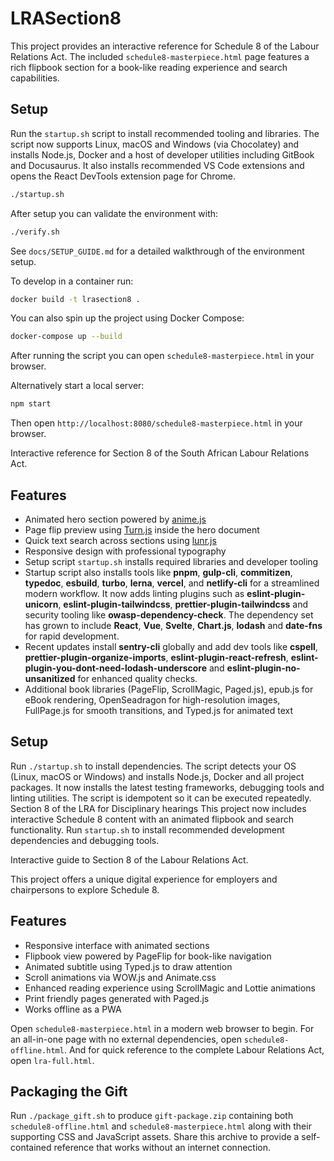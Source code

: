 # LRASection8

This project provides an interactive reference for Schedule 8 of the Labour Relations Act. The included `schedule8-masterpiece.html` page features a rich flipbook section for a book-like reading experience and search capabilities.

## Setup

Run the `startup.sh` script to install recommended tooling and libraries. The script now supports Linux, macOS and Windows (via Chocolatey) and installs Node.js, Docker and a host of developer utilities including GitBook and Docusaurus. It also installs recommended VS Code extensions and opens the React DevTools extension page for Chrome.

```bash
./startup.sh
```

After setup you can validate the environment with:

```bash
./verify.sh
```

See `docs/SETUP_GUIDE.md` for a detailed walkthrough of the environment setup.

To develop in a container run:

```bash
docker build -t lrasection8 .
```

You can also spin up the project using Docker Compose:

```bash
docker-compose up --build
```

After running the script you can open `schedule8-masterpiece.html` in your browser.

Alternatively start a local server:

```bash
npm start
```

Then open `http://localhost:8080/schedule8-masterpiece.html` in your browser.

Interactive reference for Section 8 of the South African Labour Relations Act.

## Features
- Animated hero section powered by [anime.js](https://animejs.com/)
- Page flip preview using [Turn.js](https://turnjs.com/) inside the hero document
- Quick text search across sections using [lunr.js](https://lunrjs.com/)
- Responsive design with professional typography
- Setup script `startup.sh` installs required libraries and developer tooling
- Startup script also installs tools like **pnpm**, **gulp-cli**, **commitizen**,
  **typedoc**, **esbuild**, **turbo**, **lerna**, **vercel**, and **netlify-cli** for a streamlined modern workflow. It now adds linting plugins such as **eslint-plugin-unicorn**, **eslint-plugin-tailwindcss**, **prettier-plugin-tailwindcss** and security tooling like **owasp-dependency-check**. The dependency set has grown to include **React**, **Vue**, **Svelte**, **Chart.js**, **lodash** and **date-fns** for rapid development.
- Recent updates install **sentry-cli** globally and add dev tools like **cspell**,
  **prettier-plugin-organize-imports**, **eslint-plugin-react-refresh**,
  **eslint-plugin-you-dont-need-lodash-underscore** and
  **eslint-plugin-no-unsanitized** for enhanced quality checks.
- Additional book libraries (PageFlip, ScrollMagic, Paged.js), epub.js for eBook rendering, OpenSeadragon for high-resolution images, FullPage.js for smooth transitions, and Typed.js for animated text

## Setup
Run `./startup.sh` to install dependencies. The script detects your OS (Linux, macOS or Windows) and installs Node.js, Docker and all project packages. It now installs the latest testing frameworks, debugging tools and linting utilities. The script is idempotent so it can be executed repeatedly.
Section 8 of the LRA for Disciplinary hearings
This project now includes interactive Schedule 8 content with an animated flipbook and search functionality. Run `startup.sh` to install recommended development dependencies and debugging tools.

Interactive guide to Section 8 of the Labour Relations Act.

This project offers a unique digital experience for employers and chairpersons to explore Schedule 8.

## Features

- Responsive interface with animated sections
- Flipbook view powered by PageFlip for book-like navigation
- Animated subtitle using Typed.js to draw attention
- Scroll animations via WOW.js and Animate.css
- Enhanced reading experience using ScrollMagic and Lottie animations
- Print friendly pages generated with Paged.js
- Works offline as a PWA

Open `schedule8-masterpiece.html` in a modern web browser to begin. For an all-in-one page with no external dependencies, open `schedule8-offline.html`.
And for quick reference to the complete Labour Relations Act, open `lra-full.html`.

## Packaging the Gift

Run `./package_gift.sh` to produce `gift-package.zip` containing both
`schedule8-offline.html` and `schedule8-masterpiece.html` along with
their supporting CSS and JavaScript assets. Share this archive to provide a
self-contained reference that works without an internet connection.
